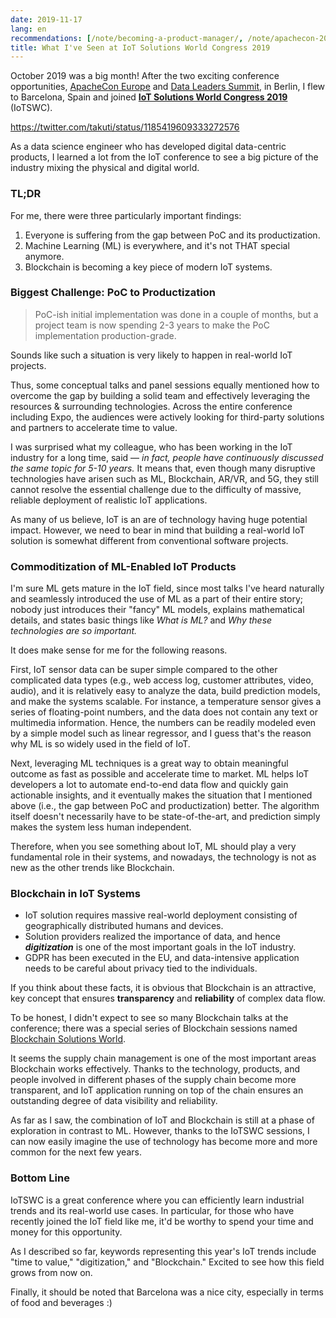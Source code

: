```yaml
---
date: 2019-11-17
lang: en
recommendations: [/note/becoming-a-product-manager/, /note/apachecon-2019/, /note/data-leaders-summit-europe-2019/]
title: What I've Seen at IoT Solutions World Congress 2019
---
```


October 2019 was a big month! After the two exciting conference opportunities, [ApacheCon Europe](/note/apachecon-2019) and [Data Leaders Summit](/note/data-leaders-summit-europe-2019), in Berlin, I flew to Barcelona, Spain and joined **[IoT Solutions World Congress 2019](https://www.iotsworldcongress.com)** (IoTSWC).

https://twitter.com/takuti/status/1185419609333272576

As a data science engineer who has developed digital data-centric products, I learned a lot from the IoT conference to see a big picture of the industry mixing the physical and digital world.

### TL;DR

For me, there were three particularly important findings:

1. Everyone is suffering from the gap between PoC and its productization.
2. Machine Learning (ML) is everywhere, and it's not THAT special anymore.
3. Blockchain is becoming a key piece of modern IoT systems.

### Biggest Challenge: PoC to Productization

> PoC-ish initial implementation was done in a couple of months, but a project team is now spending 2-3 years to make the PoC implementation production-grade.

Sounds like such a situation is very likely to happen in real-world IoT projects. 

Thus, some conceptual talks and panel sessions equally mentioned how to overcome the gap by building a solid team and effectively leveraging the resources & surrounding technologies. Across the entire conference including Expo, the audiences were actively looking for third-party solutions and partners to accelerate time to value.

I was surprised what my colleague, who has been working in the IoT industry for a long time, said &mdash; *in fact, people have continuously discussed the same topic for 5-10 years.* It means that, even though many disruptive technologies have arisen such as ML, Blockchain, AR/VR, and 5G, they still cannot resolve the essential challenge due to the difficulty of massive, reliable deployment of realistic IoT applications. 

As many of us believe, IoT is an are of technology having huge potential impact. However, we need to bear in mind that building a real-world IoT solution is somewhat different from conventional software projects.

### Commoditization of ML-Enabled IoT Products

I'm sure ML gets mature in the IoT field, since most talks I've heard naturally and seamlessly introduced the use of ML as a part of their entire story; nobody just introduces their "fancy" ML models, explains mathematical details, and states basic things like *What is ML?* and *Why these technologies are so important.*

It does make sense for me for the following reasons.

First, IoT sensor data can be super simple compared to the other complicated data types (e.g., web access log, customer attributes, video, audio), and it is relatively easy to analyze the data, build prediction models, and make the systems scalable. For instance, a temperature sensor gives a series of floating-point numbers, and the data does not contain any text or multimedia information. Hence, the numbers can be readily modeled even by a simple model such as linear regressor, and I guess that's the reason why ML is so widely used in the field of IoT.

Next, leveraging ML techniques is a great way to obtain meaningful outcome as fast as possible and accelerate time to market. ML helps IoT developers a lot to automate end-to-end data flow and quickly gain actionable insights, and it eventually makes the situation that I mentioned above (i.e., the gap between PoC and productization) better. The algorithm itself doesn't necessarily have to be state-of-the-art, and prediction simply makes the system less human independent.

Therefore, when you see something about IoT, ML should play a very fundamental role in their systems, and nowadays, the technology is not as new as the other trends like Blockchain. 

### Blockchain in IoT Systems

- IoT solution requires massive real-world deployment consisting of geographically distributed humans and devices.
- Solution providers realized the importance of data, and hence ***digitization*** is one of the most important goals in the IoT industry.
- GDPR has been executed in the EU, and data-intensive application needs to be careful about privacy tied to the individuals.

If you think about these facts, it is obvious that Blockchain is an attractive, key concept that ensures **transparency** and **reliability** of complex data flow.

To be honest, I didn't expect to see so many Blockchain talks at the conference; there was a special series of Blockchain sessions named [Blockchain Solutions World](https://www.iotsworldcongress.com/congress/tracks/iot-internet-of-things-blockchain/).

It seems the supply chain management is one of the most important areas Blockchain works effectively. Thanks to the technology, products, and people involved in different phases of the supply chain become more transparent, and IoT application running on top of the chain ensures an outstanding degree of data visibility and reliability.

As far as I saw, the combination of IoT and Blockchain is still at a phase of exploration in contrast to ML. However, thanks to the IoTSWC sessions, I can now easily imagine the use of technology has become more and more common for the next few years.

### Bottom Line

IoTSWC is a great conference where you can efficiently learn industrial trends and its real-world use cases. In particular, for those who have recently joined the IoT field like me, it'd be worthy to spend your time and money for this opportunity.

As I described so far, keywords representing this year's IoT trends include "time to value," "digitization," and "Blockchain." Excited to see how this field grows from now on.

Finally, it should be noted that Barcelona was a nice city, especially in terms of food and beverages :) 